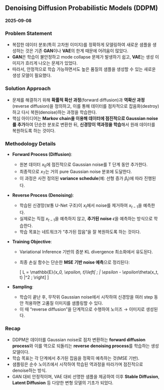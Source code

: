 ## Denoising Diffusion Probabilistic Models (DDPM)

#### 2025-09-08

### Problem Statement

* 복잡한 데이터 분포(특히 고차원 이미지)를 정확하게 모델링하여 새로운 샘플을 생성하는 것은 기존 **GAN**이나 **VAE**의 한계 때문에 어려움이 많았다.
* **GAN**은 학습이 불안정하고 mode collapse 문제가 발생하기 쉽고, **VAE**는 생성 이미지가 흐리게 나오는 문제가 있었다.
* 따라서, 안정적으로 학습 가능하면서도 높은 품질의 샘플을 생성할 수 있는 새로운 생성 모델이 필요했다.

### Solution Approach

* 문제를 해결하기 위해 **확률적 확산 과정**(forward diffusion)과 **역확산 과정**(reverse diffusion)을 정의하고, 이를 통해 데이터를 점차적으로 잡음화(destroy)하고 다시 복원(denoise)하는 과정을 학습한다.
* 핵심 아이디어는 **Markov chain을 이용해 데이터에 점진적으로 Gaussian noise를 추가**하여 단순한 분포로 변환한 뒤, **신경망이 역과정을 학습**해서 원래 데이터를 복원하도록 하는 것이다.

### Methodology Details

* **Forward Process (Diffusion)**:

  * 원본 데이터 $x_0$에 점진적으로 Gaussian noise를 T 단계 동안 추가한다.
  * 최종적으로 $x_T$는 거의 pure Gaussian noise 분포에 도달한다.
  * 이 과정은 사전 정의된 **variance schedule**(예: 선형 증가 $\beta_t$)에 따라 진행된다.

* **Reverse Process (Denoising)**:

  * 학습된 신경망(보통 U-Net 구조)이 $x_t$에서 noise를 제거하여 $x_{t-1}$을 예측한다.
  * 실제로는 직접 $x_{t-1}$을 예측하지 않고, **추가된 noise** $\epsilon$을 예측하는 방식으로 학습한다.
  * 학습 목표는 네트워크가 “추가된 잡음”을 잘 복원하도록 하는 것이다.

* **Training Objective**:

  * Variational Inference 기반의 증분 KL divergence 최소화에서 유도된다.
  * 최종 손실 함수는 단순한 **MSE 기반 noise 예측**으로 정리된다:

    \[ L = \mathbb{E}_{x_0, \epsilon, t}\left[ \; \| \epsilon - \epsilon_\theta(x_t, t) \|^2 \; \right] \]


* **Sampling**:

  * 학습이 끝난 후, 무작위 Gaussian noise에서 시작하여 신경망을 여러 step 동안 적용하면 고품질 이미지를 샘플링할 수 있다.
  * 이 때 “reverse diffusion”을 단계적으로 수행하여 노이즈 → 이미지로 생성된다.

### Recap

* DDPM은 데이터를 Gaussian noise로 점차 변환하는 **forward diffusion process**와 이를 역으로 되돌리는 **reverse denoising process**를 학습하는 생성 모델이다.
* 학습 목표는 각 단계에서 추가된 잡음을 정확히 예측하는 것(MSE 기반).
* 샘플링은 순수 노이즈에서 시작하여 학습된 역과정을 따라가며 점진적으로 denoise하는 방식.
* GAN 대비 안정적이며, VAE 대비 선명한 샘플을 제공하여 이후 **Stable Diffusion**, **Latent Diffusion** 등 다양한 변형 모델의 기초가 되었다.
